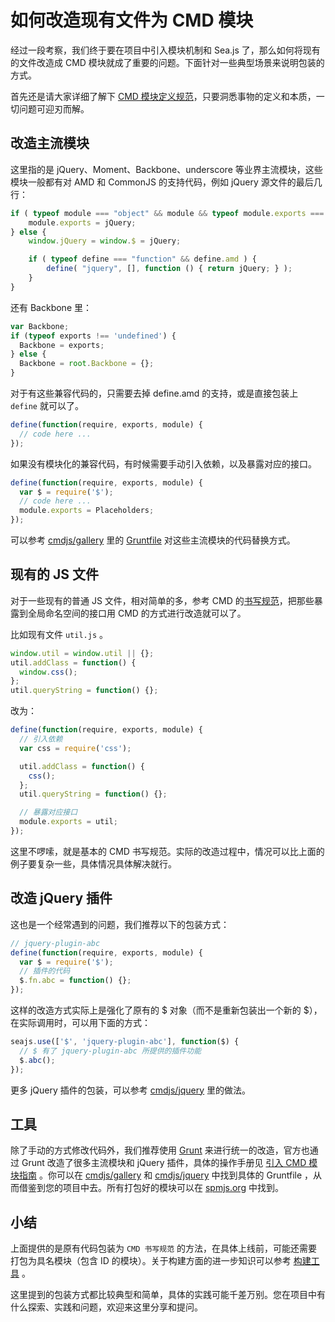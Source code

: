 # 如何改造现有文件为 CMD 模块

经过一段考察，我们终于要在项目中引入模块机制和 Sea.js 了，那么如何将现有的文件改造成 CMD 模块就成了重要的问题。下面针对一些典型场景来说明包装的方式。

首先还是请大家详细了解下 [CMD 模块定义规范](https://github.com/seajs/seajs/issues/242)，只要洞悉事物的定义和本质，一切问题可迎刃而解。

## 改造主流模块

这里指的是 jQuery、Moment、Backbone、underscore 等业界主流模块，这些模块一般都有对 AMD 和 CommonJS 的支持代码，例如 jQuery 源文件的最后几行：

```js
if ( typeof module === "object" && module && typeof module.exports === "object" ) {
    module.exports = jQuery;
} else {
    window.jQuery = window.$ = jQuery;

    if ( typeof define === "function" && define.amd ) {
        define( "jquery", [], function () { return jQuery; } );
    }
}
```

还有 Backbone 里：

```js
var Backbone;
if (typeof exports !== 'undefined') {
  Backbone = exports;
} else {
  Backbone = root.Backbone = {};
}
```

对于有这些兼容代码的，只需要去掉 define.amd 的支持，或是直接包装上 `define` 就可以了。

```js
define(function(require, exports, module) {
  // code here ...
});
```

如果没有模块化的兼容代码，有时候需要手动引入依赖，以及暴露对应的接口。

```js
define(function(require, exports, module) {
  var $ = require('$');
  // code here ...
  module.exports = Placeholders;
});
```

可以参考 [cmdjs/gallery](https://github.com/cmdjs/gallery) 里的 [Gruntfile](https://github.com/cmdjs/gallery/blob/master/moment/Gruntfile.js) 对这些主流模块的代码替换方式。

## 现有的 JS 文件

对于一些现有的普通 JS 文件，相对简单的多，参考 CMD 的[书写规范](https://github.com/seajs/seajs/issues/242)，把那些暴露到全局命名空间的接口用 CMD 的方式进行改造就可以了。

比如现有文件 `util.js` 。

```js
window.util = window.util || {};
util.addClass = function() {
  window.css();
};
util.queryString = function() {};
```

改为：

```js
define(function(require, exports, module) {
  // 引入依赖
  var css = require('css');

  util.addClass = function() {
    css();
  };
  util.queryString = function() {};

  // 暴露对应接口
  module.exports = util;
});
```

这里不啰嗦，就是基本的 CMD 书写规范。实际的改造过程中，情况可以比上面的例子要复杂一些，具体情况具体解决就行。

## 改造 jQuery 插件

这也是一个经常遇到的问题，我们推荐以下的包装方式：

```js
// jquery-plugin-abc
define(function(require, exports, module) {
  var $ = require('$');
  // 插件的代码
  $.fn.abc = function() {};
});
```

这样的改造方式实际上是强化了原有的 $ 对象（而不是重新包装出一个新的 $），在实际调用时，可以用下面的方式：

```js
seajs.use(['$', 'jquery-plugin-abc'], function($) {
  // $ 有了 jquery-plugin-abc 所提供的插件功能
  $.abc();
});
```

更多 jQuery 插件的包装，可以参考 [cmdjs/jquery](https://github.com/cmdjs/jquery) 里的做法。

## 工具

除了手动的方式修改代码外，我们推荐使用 [Grunt](http://gruntjs.com) 来进行统一的改造，官方也通过 Grunt 改造了很多主流模块和 jQuery 插件，具体的操作手册见 [引入 CMD 模块指南](https://github.com/cmdjs/gallery/blob/master/README.md) 。你可以在 [cmdjs/gallery](https://github.com/cmdjs/gallery) 和 [cmdjs/jquery](https://github.com/cmdjs/jquery) 中找到具体的 Gruntfile ，从而借鉴到您的项目中去。所有打包好的模块可以在 [spmjs.org](https://spmjs.org/) 中找到。

## 小结

上面提供的是原有代码包装为 `CMD 书写规范` 的方法，在具体上线前，可能还需要打包为具名模块（包含 ID 的模块）。关于构建方面的进一步知识可以参考 [构建工具](https://github.com/seajs/seajs/issues/538) 。

这里提到的包装方式都比较典型和简单，具体的实践可能千差万别。您在项目中有什么探索、实践和问题，欢迎来这里分享和提问。